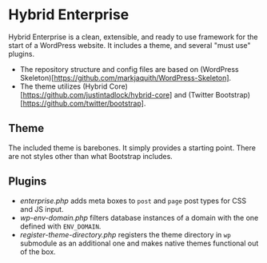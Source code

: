 # Hybrid Enterprise

Hybrid Enterprise is a clean, extensible, and ready to use framework for the start of a WordPress website. It includes a theme, and several "must use" plugins.

* The repository structure and config files are based on (WordPress Skeleton)[https://github.com/markjaquith/WordPress-Skeleton].
* The theme utilizes (Hybrid Core)[https://github.com/justintadlock/hybrid-core] and (Twitter Bootstrap)[https://github.com/twitter/bootstrap].

## Theme

The included theme is barebones. It simply provides a starting point. There are not styles other than what Bootstrap includes.

## Plugins

* *enterprise.php* adds meta boxes to `post` and `page` post types for CSS and JS input.
* *wp-env-domain.php* filters database instances of a domain with the one defined with `ENV_DOMAIN`.
* *register-theme-directory.php* registers the theme directory in `wp` submodule as an additional one and makes native themes functional out of the box.